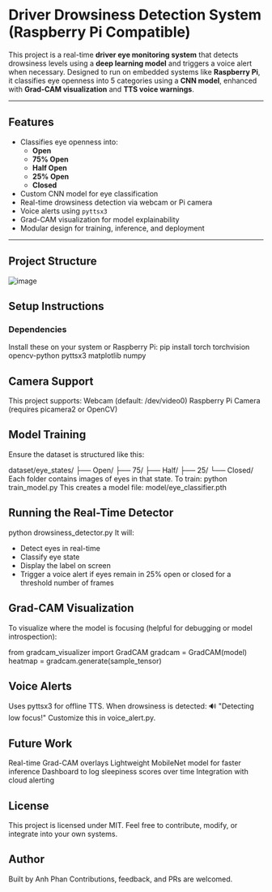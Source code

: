 # Driver Drowsiness Detection System (Raspberry Pi Compatible)

This project is a real-time **driver eye monitoring system** that detects drowsiness levels using a **deep learning model** and triggers a voice alert when necessary. Designed to run on embedded systems like **Raspberry Pi**, it classifies eye openness into 5 categories using a **CNN model**, enhanced with **Grad-CAM visualization** and **TTS voice warnings**.

---

## Features
- Classifies eye openness into:
  - **Open**
  - **75% Open**
  - **Half Open**
  - **25% Open**
  - **Closed**
- Custom CNN model for eye classification
- Real-time drowsiness detection via webcam or Pi camera
- Voice alerts using `pyttsx3`
- Grad-CAM visualization for model explainability
- Modular design for training, inference, and deployment

---

## Project Structure
![image](https://github.com/user-attachments/assets/0b055eb3-c0be-428a-a435-3365e8db3a36)

## Setup Instructions
### Dependencies

Install these on your system or Raspberry Pi:
pip install torch torchvision opencv-python pyttsx3 matplotlib numpy

## Camera Support
This project supports:
Webcam (default: /dev/video0)
Raspberry Pi Camera (requires picamera2 or OpenCV)

## Model Training
Ensure the dataset is structured like this:

dataset/eye_states/
├── Open/
├── 75/
├── Half/
├── 25/
└── Closed/
Each folder contains images of eyes in that state.
To train: python train_model.py
This creates a model file: model/eye_classifier.pth

## Running the Real-Time Detector
python drowsiness_detector.py
It will:
- Detect eyes in real-time
- Classify eye state
- Display the label on screen
- Trigger a voice alert if eyes remain in 25% open or closed for a threshold number of frames

## Grad-CAM Visualization
To visualize where the model is focusing (helpful for debugging or model introspection):

from gradcam_visualizer import GradCAM
gradcam = GradCAM(model)
heatmap = gradcam.generate(sample_tensor)

## Voice Alerts
Uses pyttsx3 for offline TTS. When drowsiness is detected:
🔊 "Detecting low focus!"
Customize this in voice_alert.py.

## Future Work
Real-time Grad-CAM overlays
Lightweight MobileNet model for faster inference
Dashboard to log sleepiness scores over time
Integration with cloud alerting

## License
This project is licensed under MIT. Feel free to contribute, modify, or integrate into your own systems.

## Author
Built by Anh Phan
Contributions, feedback, and PRs are welcomed.
